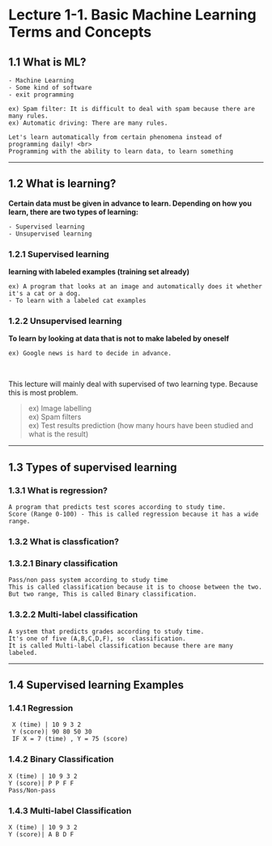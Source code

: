 <h1>Lecture 1-1. Basic Machine Learning Terms and Concepts</h1>
<h2> 1.1 What is ML? </h2>

    - Machine Learning
    - Some kind of software
    - exit programming 

    ex) Spam filter: It is difficult to deal with spam because there are many rules.
    ex) Automatic driving: There are many rules.

    Let's learn automatically from certain phenomena instead of programming daily! <br>
    Programming with the ability to learn data, to learn something
<hr/>
<h2> 1.2 What is learning? </h2>
  <b> Certain data must be given in advance to learn. Depending on how you learn, there are two types of learning: </b>

    - Supervised learning
    - Unsupervised learning

<h3> 1.2.1 Supervised learning </h3>
<b> learning with labeled examples (training set already) </b>

    ex) A program that looks at an image and automatically does it whether it's a cat or a dog. 
    - To learn with a labeled cat examples  

<h3> 1.2.2 Unsupervised learning </h3>
<b> To learn by looking at data that is not to make labeled by oneself </b>

    ex) Google news is hard to decide in advance. 
<br>   

This lecture will mainly deal with supervised of two learning type. Because this is most problem.
> ex) Image labelling <br>
> ex) Spam filters <br>
> ex) Test results prediction (how many hours have been studied and what is the result) <br>
<hr/>
<h2> 1.3  Types of supervised learning </h2>
<h3> 1.3.1 What is regression?</h3>

    A program that predicts test scores according to study time.
    Score (Range 0-100) - This is called regression because it has a wide range.

<h3> 1.3.2 What is classfication? </h3>
<h3> 1.3.2.1  Binary classification </h3>

    Pass/non pass system according to study time
    This is called classification because it is to choose between the two.
    But two range, This is called Binary classification.
    
<h3> 1.3.2.2  Multi-label classification </h3>

    A system that predicts grades according to study time.
    It's one of five (A,B,C,D,F), so  classification.
    It is called Multi-label classification because there are many labeled.
<hr/>
<h2> 1.4 Supervised learning Examples </h3>
<h3> 1.4.1 Regression </h3>
   
     X (time) | 10 9 3 2
     Y (score)| 90 80 50 30
     IF X = 7 (time) , Y = 75 (score)
     
<h3> 1.4.2 Binary Classification </h3>

    X (time) | 10 9 3 2
    Y (score)| P P F F
    Pass/Non-pass
    
<h3> 1.4.3 Multi-label Classification </h3>

    X (time) | 10 9 3 2
    Y (score)| A B D F
